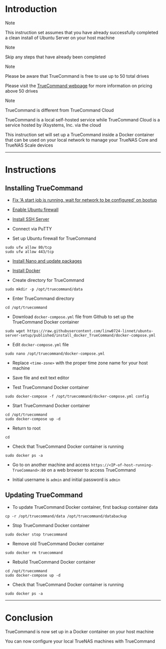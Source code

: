 # Introduction
> [!NOTE]
> This instruction set assumes that you have already successfully completed a clean install of Ubuntu Server on your host machine

> [!NOTE]
> Skip any steps that have already been completed

> [!NOTE]
> Please be aware that TrueCommand is free to use up to 50 total drives
> 
> Please visit the [TrueCommand webpage](https://www.truenas.com/truecommand/) for more information on pricing above 50 drives

> [!NOTE]
> TrueCommand is different from TrueCommand Cloud
> 
> TrueCommand is a local self-hosted service while TrueCommand Cloud is a service hosted by iXsystems, Inc. via the cloud

This instruction set will set up a TrueCommand inside a Docker container that can be used on your local network to manage your TrueNAS Core and TrueNAS Scale devices

-----
# Instructions
## Installing TrueCommand
* [Fix 'A start job is running, wait for network to be configured' on bootup](/fix_network-bootup/README.md)

* [Enable Ubuntu firewall](/enable_firewall/README.md)

* [Install SSH Server](/install_ssh-server/README.md)

* Connect via PuTTY

* Set up Ubuntu firewall for TrueCommand
```
sudo ufw allow 80/tcp
sudo ufw allow 443/tcp
```
* [Install Nano and update packages](/install_nano/README.md)

* [Install Docker](/install_docker/README.md)

* Create directory for TrueCommand
```
sudo mkdir -p /opt/truecommand/data
```
* Enter TrueCommand directory
```
cd /opt/truecommand
```
* Download `docker-compose.yml` file from Github to set up the TrueCommand Docker container
```
sudo wget https://raw.githubusercontent.com/linw0724-linnet/ubuntu-server-setup/published/install_docker_TrueCommand/docker-compose.yml
```
* Edit `docker-compose.yml` file
```
sudo nano /opt/truecommand/docker-compose.yml
```
* Replace `<time-zone>` with the proper time zone name for your host machine

* Save file and exit text editor

* Test TrueCommand Docker container
```
sudo docker-compose -f /opt/truecommand/docker-compose.yml config
```
* Start TrueCommand Docker container
```
cd /opt/truecommand
sudo docker-compose up -d
```
* Return to root
```
cd
```
* Check that TrueCommand Docker container is running
```
sudo docker ps -a
```
* Go to on another machine and access `https://<IP-of-host-running-TrueCommand>:80` on a web browser to access TrueCommand

* Initial username is `admin` and initial password is `admin`
## Updating TrueCommand
* To update TrueCommand Docker container, first backup container data
```
cp -r /opt/truecommand/data /opt/truecommand/databackup
```
* Stop TrueCommand Docker container
```
sudo docker stop truecommand
```
* Remove old TrueCommand Docker container
```
sudo docker rm truecommand
```
* Rebuild TrueCommand Docker container
```
cd /opt/truecommand
sudo docker-compose up -d
```
* Check that TrueCommand Docker container is running
```
sudo docker ps -a
```
-----
# Conclusion
TrueCommand is now set up in a Docker container on your host machine

You can now configure your local TrueNAS machines with TrueCommand
